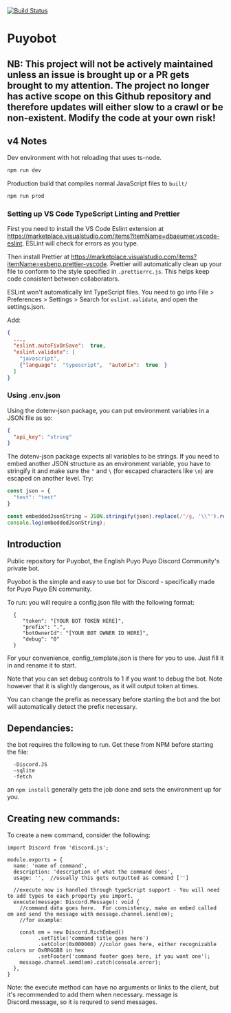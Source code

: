 [![Build Status](https://travis-ci.org/NostalgiaNinja/Puyobot.svg?branch=master)](https://travis-ci.org/NostalgiaNinja/Puyobot)
# Puyobot

## NB: This project will not be actively maintained unless an issue is brought up or a PR gets brought to my attention. The project no longer has active scope on this Github repository and therefore updates will either slow to a crawl or be non-existent.  Modify the code at your own risk!

## v4 Notes
Dev environment with hot reloading that uses ts-node.
```bash
npm run dev
```

Production build that compiles normal JavaScript files to `built/`
```bash
npm run prod
```

### Setting up VS Code TypeScript Linting and Prettier
First you need to install the VS Code Eslint extension at https://marketplace.visualstudio.com/items?itemName=dbaeumer.vscode-eslint. ESLint will check for errors as you type.

Then install Prettier at https://marketplace.visualstudio.com/items?itemName=esbenp.prettier-vscode. Prettier will automatically clean up your file to conform to the style specified in `.prettierrc.js`. This helps keep code consistent between collaborators.

ESLint won't automatically lint TypeScript files. You need to go into File > Preferences > Settings > Search for `eslint.validate`, and open the settings.json.

Add:

```json
{
  ...,
  "eslint.autoFixOnSave":  true,
  "eslint.validate": [
    "javascript",
    {"language":  "typescript",  "autoFix":  true  }
  ]
}
```

### Using .env.json
Using the dotenv-json package, you can put environment variables in a JSON file as so:
```json
{
  "api_key": "string"
}
```

The dotenv-json package expects all variables to be strings. If you need to embed another JSON structure as an environment variable, you have to stringify it and make sure the `"` and `\` (for escaped characters like `\n`) are escaped on another level. Try:
```js
const json = {
  "test": "test"
}

const embeddedJsonString = JSON.stringify(json).replace(/"/g, '\\"').replace(/(\\)/g, '\\\\');
console.log(embeddedJsonString);
```

## Introduction

Public repository for Puyobot, the English Puyo Puyo Discord Community's private bot.

Puyobot is the simple and easy to use bot for Discord - specifically made for Puyo Puyo EN community.

To run: you will require a config.json file with the following format:
```
  {
     "token": "[YOUR BOT TOKEN HERE]",
     "prefix": ".",
     "botOwnerId": "[YOUR BOT OWNER ID HERE]",
     "debug": "0"
  }
```

For your convenience, config_template.json is there for you to use.  Just fill it in and rename it to start.

Note that you can set debug controls to 1 if you want to debug the bot.  Note however that it is slightly dangerous, as it will output token at times.

You can change the prefix as necessary before starting the bot and the bot will automatically detect the prefix necessary.

## Dependancies:

the bot requires the following to run.  Get these from NPM before starting the file:

      -Discord.JS
      -sqlite
      -fetch

an `npm install` generally gets the job done and sets the environment up for you.

## Creating new commands:

To create a new command, consider the following:

```
import Discord from 'discord.js';

module.exports = {
  name: 'name of command',
  description: 'description of what the command does',
  usage: '',  //usually this gets outputted as command ['']
  
  //execute now is handled through typeScript support - You will need to add types to each property you import.
  execute(message: Discord.Message): void {
    //command data goes here.  For consistency, make an embed called em and send the message with message.channel.send(em);
    //for example:

    const em = new Discord.RichEmbed()
          .setTitle('command title goes here')
          .setColor(0x000000) //color goes here, either recognizable colors or 0xRRGGBB in hex
          .setFooter('command footer goes here, if you want one');
    message.channel.semd(em).catch(console.error);
  },
}
```

Note: the execute method can have no arguments or links to the client, but it's recommended to add them when necessary.  message is Discord.message, so it is requred to send messages.
